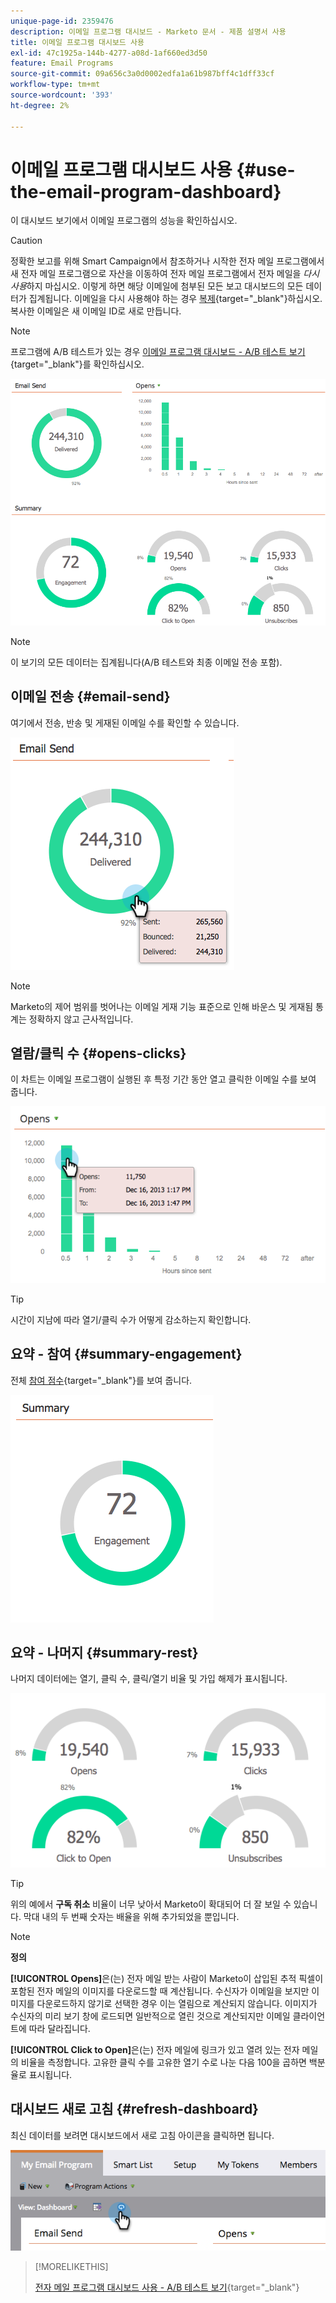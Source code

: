 ```yaml
---
unique-page-id: 2359476
description: 이메일 프로그램 대시보드 - Marketo 문서 - 제품 설명서 사용
title: 이메일 프로그램 대시보드 사용
exl-id: 47c1925a-144b-4277-a08d-1af660ed3d50
feature: Email Programs
source-git-commit: 09a656c3a0d0002edfa1a61b987bff4c1dff33cf
workflow-type: tm+mt
source-wordcount: '393'
ht-degree: 2%

---
```


# 이메일 프로그램 대시보드 사용 {#use-the-email-program-dashboard}

이 대시보드 보기에서 이메일 프로그램의 성능을 확인하십시오.

>[!CAUTION]
>
>정확한 보고를 위해 Smart Campaign에서 참조하거나 시작한 전자 메일 프로그램에서 새 전자 메일 프로그램으로 자산을 이동하여 전자 메일 프로그램에서 전자 메일을 _다시 사용_&#x200B;하지 마십시오. 이렇게 하면 해당 이메일에 첨부된 모든 보고 대시보드의 모든 데이터가 집계됩니다. 이메일을 다시 사용해야 하는 경우 [복제](/help/marketo/product-docs/core-marketo-concepts/programs/working-with-programs/clone-an-asset-in-a-program.md){target="_blank"}하십시오. 복사한 이메일은 새 이메일 ID로 새로 만듭니다.

>[!NOTE]
>
>프로그램에 A/B 테스트가 있는 경우 [이메일 프로그램 대시보드 - A/B 테스트 보기](/help/marketo/product-docs/email-marketing/email-programs/email-program-actions/email-test-a-b-test/use-the-email-program-dashboard-a-b-test-view.md){target="_blank"}를 확인하십시오.

![](assets/image2014-9-12-14-3a12-3a56.png)

>[!NOTE]
>
>이 보기의 모든 데이터는 집계됩니다(A/B 테스트와 최종 이메일 전송 포함).

## 이메일 전송 {#email-send}

여기에서 전송, 반송 및 게재된 이메일 수를 확인할 수 있습니다.

![](assets/image2014-9-12-14-3a13-3a3.png)

>[!NOTE]
>
>Marketo의 제어 범위를 벗어나는 이메일 게재 기능 표준으로 인해 바운스 및 게재됨 통계는 정확하지 않고 근사적입니다.

## 열람/클릭 수 {#opens-clicks}

이 차트는 이메일 프로그램이 실행된 후 특정 기간 동안 열고 클릭한 이메일 수를 보여 줍니다.

![](assets/image2014-9-12-14-3a13-3a7.png)

>[!TIP]
>
>시간이 지남에 따라 열기/클릭 수가 어떻게 감소하는지 확인합니다.

## 요약 - 참여 {#summary-engagement}

전체 [참여 점수](/help/marketo/product-docs/email-marketing/drip-nurturing/reports-and-notifications/understanding-the-engagement-score.md){target="_blank"}를 보여 줍니다.

![](assets/image2014-9-12-14-3a13-3a11.png)

## 요약 - 나머지 {#summary-rest}

나머지 데이터에는 열기, 클릭 수, 클릭/열기 비율 및 가입 해제가 표시됩니다.

![](assets/image2014-9-12-14-3a13-3a15.png)

>[!TIP]
>
>위의 예에서 **구독 취소** 비율이 너무 낮아서 Marketo이 확대되어 더 잘 보일 수 있습니다. 막대 내의 두 번째 숫자는 배율을 위해 추가되었을 뿐입니다.

>[!NOTE]
>
>**정의**
>
>**[!UICONTROL Opens]**&#x200B;은(는) 전자 메일 받는 사람이 Marketo이 삽입된 추적 픽셀이 포함된 전자 메일의 이미지를 다운로드할 때 계산됩니다. 수신자가 이메일을 보지만 이미지를 다운로드하지 않기로 선택한 경우 이는 열림으로 계산되지 않습니다. 이미지가 수신자의 미리 보기 창에 로드되면 일반적으로 열린 것으로 계산되지만 이메일 클라이언트에 따라 달라집니다.
>
>**[!UICONTROL Click to Open]**&#x200B;은(는) 전자 메일에 링크가 있고 열려 있는 전자 메일의 비율을 측정합니다. 고유한 클릭 수를 고유한 열기 수로 나눈 다음 100을 곱하면 백분율로 표시됩니다.

## 대시보드 새로 고침 {#refresh-dashboard}

최신 데이터를 보려면 대시보드에서 새로 고침 아이콘을 클릭하면 됩니다.

![](assets/refreshicon.png)

>[!MORELIKETHIS]
>
>[전자 메일 프로그램 대시보드 사용 - A/B 테스트 보기](/help/marketo/product-docs/email-marketing/email-programs/email-program-actions/email-test-a-b-test/use-the-email-program-dashboard-a-b-test-view.md){target="_blank"}
